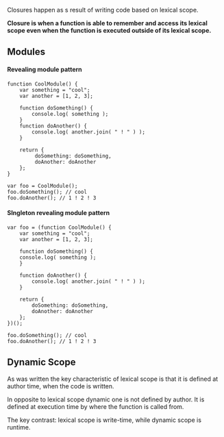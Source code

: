 Closures happen as s result of writing code based on lexical scope.

**Closure is when a function is able to remember and access its lexical scope even when the function is executed outside of its lexical scope.**


## Modules

#### Revealing module pattern

```
function CoolModule() {
	var something = "cool";
	var another = [1, 2, 3];
	
	function doSomething() {
		console.log( something );
	}
	function doAnother() {
		console.log( another.join( " ! " ) );
	}
 
	return {
		 doSomething: doSomething,
		 doAnother: doAnother
	};
}

var foo = CoolModule();
foo.doSomething(); // cool
foo.doAnother(); // 1 ! 2 ! 3
```


#### SIngleton revealing module pattern

```
var foo = (function CoolModule() {
	var something = "cool";
	var another = [1, 2, 3];
	
	function doSomething() {
	console.log( something );
	}

	function doAnother() {
		console.log( another.join( " ! " ) );
	}
	
	return {
		doSomething: doSomething,
		doAnother: doAnother
	};
})();

foo.doSomething(); // cool
foo.doAnother(); // 1 ! 2 ! 3
```


## Dynamic Scope

As was written the key characteristic of lexical scope is that it is defined at author time, when the code is written.

In opposite to lexical scope dynamic one is not defined by author. It is defined at execution time by where the function is called from.

The key contrast: lexical scope is write-time, while dynamic scope is runtime.